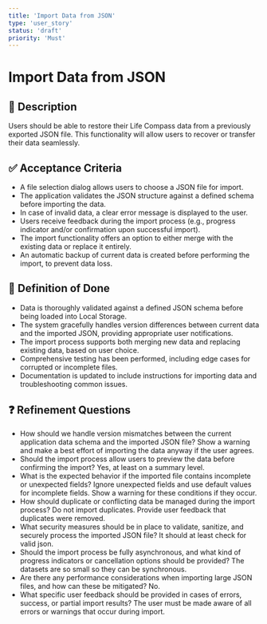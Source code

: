 ```yaml
---
title: 'Import Data from JSON'
type: 'user_story'
status: 'draft'
priority: 'Must'
---
```


# Import Data from JSON

## 📌 Description

Users should be able to restore their Life Compass data from a previously exported JSON file. This functionality will allow users to recover or transfer their data seamlessly.

## ✅ Acceptance Criteria

- A file selection dialog allows users to choose a JSON file for import.
- The application validates the JSON structure against a defined schema before importing the data.
- In case of invalid data, a clear error message is displayed to the user.
- Users receive feedback during the import process (e.g., progress indicator and/or confirmation upon successful import).
- The import functionality offers an option to either merge with the existing data or replace it entirely.
- An automatic backup of current data is created before performing the import, to prevent data loss.

## 🎯 Definition of Done

- Data is thoroughly validated against a defined JSON schema before being loaded into Local Storage.
- The system gracefully handles version differences between current data and the imported JSON, providing appropriate user notifications.
- The import process supports both merging new data and replacing existing data, based on user choice.
- Comprehensive testing has been performed, including edge cases for corrupted or incomplete files.
- Documentation is updated to include instructions for importing data and troubleshooting common issues.

## ❓ Refinement Questions

- How should we handle version mismatches between the current application data schema and the imported JSON file? Show a warning and make a best effort of importing the data anyway if the user agrees.
- Should the import process allow users to preview the data before confirming the import? Yes, at least on a summary level.
- What is the expected behavior if the imported file contains incomplete or unexpected fields? Ignore unexpected fields and use default values for incomplete fields. Show a warning for these conditions if they occur.
- How should duplicate or conflicting data be managed during the import process? Do not import duplicates. Provide user feedback that duplicates were removed.
- What security measures should be in place to validate, sanitize, and securely process the imported JSON file? It should at least check for valid json.
- Should the import process be fully asynchronous, and what kind of progress indicators or cancellation options should be provided? The datasets are so small so they can be synchronous.
- Are there any performance considerations when importing large JSON files, and how can these be mitigated? No.
- What specific user feedback should be provided in cases of errors, success, or partial import results? The user must be made aware of all errors or warnings that occur during import.
